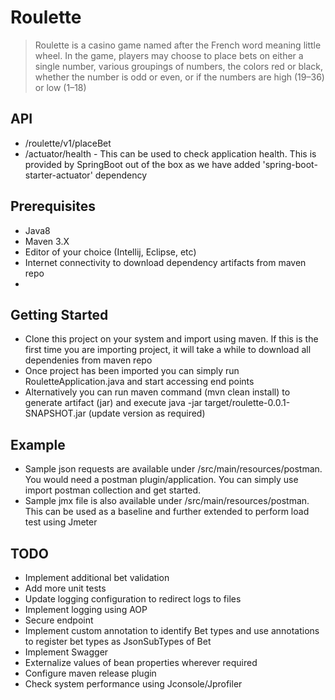 # Roulette

> Roulette is a casino game named after the French word meaning little wheel. In the game, players may choose to place bets on either a single number, various groupings of numbers, the colors red or black, whether the number is odd or even, or if the numbers are high (19–36) or low (1–18)

## API
- /roulette/v1/placeBet
- /actuator/health - This can be used to check application health. This is provided by SpringBoot out of the box as we have added 'spring-boot-starter-actuator' dependency

## Prerequisites
- Java8
- Maven 3.X
- Editor of your choice (Intellij, Eclipse, etc)
- Internet connectivity to download dependency artifacts from maven repo
- 

## Getting Started
- Clone this project on your system and import using maven. If this is the first time you are importing project, it will take a while to download all dependenies from maven repo
- Once project has been imported you can simply run RouletteApplication.java and start accessing end points
- Alternatively you can run maven command (mvn clean install) to generate artifact (jar) and execute 
java -jar target/roulette-0.0.1-SNAPSHOT.jar (update version as required)
  

## Example
- Sample json requests are available under /src/main/resources/postman. You would need a postman plugin/application. You can simply use import postman collection and get started. 
- Sample jmx file is also available under /src/main/resources/postman. This can be used as a baseline and further extended to perform load test using Jmeter


## TODO
- Implement additional bet validation
- Add more unit tests
- Update logging configuration to redirect logs to files
- Implement logging using AOP
- Secure endpoint
- Implement custom annotation to identify Bet types and use annotations to register bet types as JsonSubTypes of Bet
- Implement Swagger
- Externalize values of bean properties wherever required
- Configure maven release plugin
- Check system performance using Jconsole/Jprofiler
